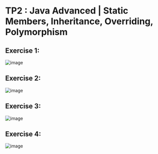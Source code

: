 # TP2 : Java Advanced | Static Members, Inheritance, Overriding, Polymorphism

## Exercise 1: 

![image](https://github.com/m-mourouh/TP2-JAVA-OOP/assets/60442896/431ee28a-1e93-4b08-83b5-f972f3283a63)

## Exercise 2: 

![image](https://github.com/m-mourouh/TP2-JAVA-OOP/assets/60442896/971ff303-27d4-45d3-a1f1-9cbe10bcbd4b)

## Exercise 3:

![image](https://github.com/m-mourouh/TP2-JAVA-OOP/assets/60442896/ebe15f47-f1d6-4f05-bdad-b39cd1fe0f89)

## Exercise 4:

![image](https://github.com/m-mourouh/TP2-JAVA-OOP/assets/60442896/172754f5-b637-4f6b-bb18-e7d5d5b0ad49)
